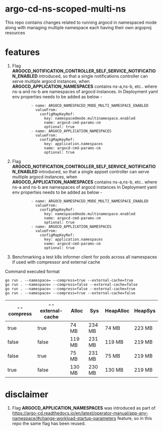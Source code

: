 # argo-cd-ns-scoped-multi-ns
This repo contains changes related to running argocd in namespaced mode along with managing multiple namespace each having their own argoproj resources

# features
1. Flag **ARGOCD_NOTIFICATION_CONTROLLER_SELF_SERVICE_NOTIFICATION_ENABLED** introduced, so that a single notifications controller can serve multiple argocd instances, when **ARGOCD_APPLICATION_NAMESPACES** contains ns-a,ns-b, etc.. where ns-a and ns-b are namespaces of argocd instances. In Deployment yaml env properties needs to be added as below -
```
            - name: ARGOCD_NAMESPACED_MODE_MULTI_NAMESPACE_ENABLED
              valueFrom:
                configMapKeyRef:
                  key: namespacedmode.multinamespace.enabled
                  name: argocd-cmd-params-cm
                  optional: true
            - name: ARGOCD_APPLICATION_NAMESPACES
              valueFrom:
                configMapKeyRef:
                  key: application.namespaces
                  name: argocd-cmd-params-cm
                  optional: true

```
2. Flag **ARGOCD_NOTIFICATION_CONTROLLER_SELF_SERVICE_NOTIFICATION_ENABLED** introduced, so that a single appset controller can serve multiple argocd instances, when **ARGOCD_APPLICATION_NAMESPACES** contains ns-a,ns-b, etc.. where ns-a and ns-b are namespaces of argocd instances In Deployment yaml env properties needs to be added as below -
```
            - name: ARGOCD_NAMESPACED_MODE_MULTI_NAMESPACE_ENABLED
              valueFrom:
                configMapKeyRef:
                  key: namespacedmode.multinamespace.enabled
                  name: argocd-cmd-params-cm
                  optional: true
            - name: ARGOCD_APPLICATION_NAMESPACES
              valueFrom:
                configMapKeyRef:
                  key: application.namespaces
                  name: argocd-cmd-params-cm
                  optional: true
```
3. Benchmarking a test k8s informer client for pods across all namespaces if used with compressor and external cache

Command executed format
```
go run . --namespace= --compress=true --external-cache=true
go run . --namespace= --compress=false --external-cache=false
go run . --namespace= --compress=false --external-cache=true 
go run . --namespace= --compress=true --external-cache=false
```

| **--compress** | **--external-cache** | **Alloc** | **Sys** | **HeapAlloc** | **HeapSys** |
|---------------|---------------|---------------|---------------|---------------|-------------|
| true  | true  | 74 MB  | 234 MB | 74 MB   | 223 MB  |
| false | false | 119 MB | 231 MB | 119 MB  | 219 MB  |
| false | true  | 75 MB  | 231 MB | 75 MB   | 219 MB  |
| true  | false | 130 MB | 230 MB | 130 MB  | 219 MB  |


# disclaimer
1. Flag **ARGOCD_APPLICATION_NAMESPACES** was introduced as part of https://argo-cd.readthedocs.io/en/latest/operator-manual/app-any-namespace/#change-workload-startup-parameters feature, so in this repo the same flag has been reused.


